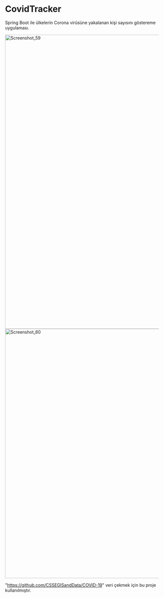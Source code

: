 # CovidTracker
Spring Boot ile ülkelerin Corona virüsüne yakalanan kişi sayısını göstereme uygulaması.



<img width="960" alt="Screenshot_59" src="https://user-images.githubusercontent.com/41691766/156926252-ca338ca2-0e48-48cc-a3a6-952674edc432.png">
<img width="814" alt="Screenshot_60" src="https://user-images.githubusercontent.com/41691766/156926255-0a1e8efe-4626-474a-b4e7-d768c929ca95.png">

"https://github.com/CSSEGISandData/COVID-19" veri çekmek için bu proje kullanılmıştır.

